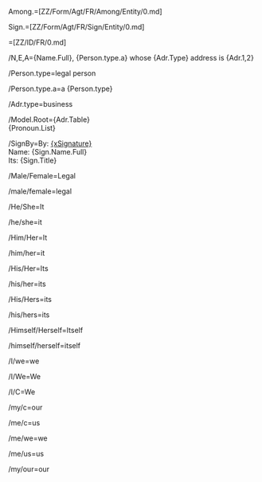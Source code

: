 Among.=[ZZ/Form/Agt/FR/Among/Entity/0.md]

Sign.=[ZZ/Form/Agt/FR/Sign/Entity/0.md]

=[ZZ/ID/FR/0.md]
 
/N,E,A={Name.Full}, {Person.type.a} whose {Adr.Type} address is {Adr.1,2}

/Person.type=legal person

/Person.type.a=a {Person.type}

/Adr.type=business

/Model.Root={Adr.Table}<br>{Pronoun.List}

/SignBy=By: <u>{xSignature}</u><br/>Name: {Sign.Name.Full}<br/>Its: {Sign.Title}
 
/Male/Female=Legal

/male/female=legal

/He/She=It

/he/she=it

/Him/Her=It

/him/her=it

/His/Her=Its

/his/her=its

/His/Hers=its

/his/hers=its

/Himself/Herself=Itself

/himself/herself=itself
					
/I/we=we

/I/We=We

/I/C=We

/my/c=our

/me/c=us

/me/we=we

/me/us=us

/my/our=our